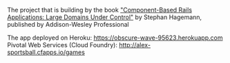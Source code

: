 The project that is building by the book ["Component-Based Rails Applications: Large Domains Under Control"](http://www.informit.com/store/component-based-rails-applications-large-domains-under-9780134774589) by
Stephan Hagemann, published by Addison-Wesley Professional

The app deployed on
Heroku: https://obscure-wave-95623.herokuapp.com
Pivotal Web Services (Cloud Foundry): http://alex-sportsball.cfapps.io/games